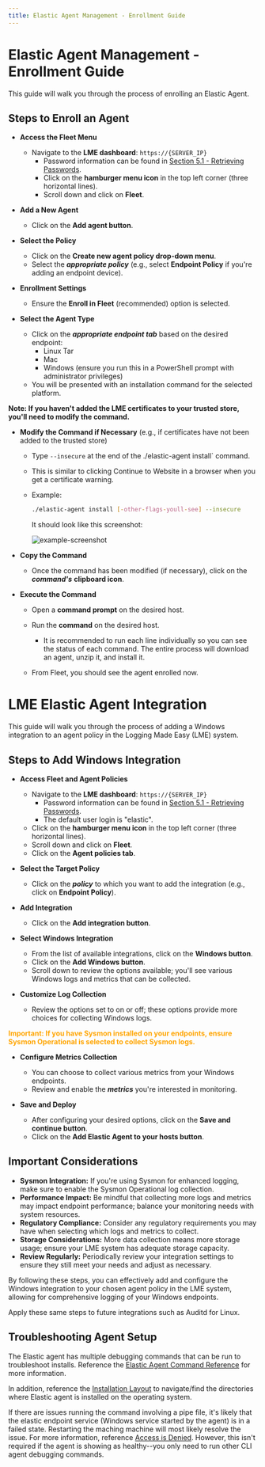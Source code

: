 ```yaml
---
title: Elastic Agent Management - Enrollment Guide
---
```

# Elastic Agent Management - Enrollment Guide

This guide will walk you through the process of enrolling an Elastic Agent.

## Steps to Enroll an Agent

- **Access the Fleet Menu**
  
   - Navigate to the **LME dashboard**: `https://{SERVER_IP}`
     - Password information can be found in [Section 5.1 - Retrieving Passwords](/README.md#retrieving-passwords).
     - Click on the **hamburger menu icon** in the top left corner (three horizontal lines).
     - Scroll down and click on **Fleet**.

- **Add a New Agent**
  
   - Click on the **Add agent button**.

- **Select the Policy**
  
   - Click on the **Create new agent policy drop-down menu**.
   - Select the  ***appropriate policy*** (e.g., select **Endpoint Policy** if you're adding an endpoint device).

- **Enrollment Settings**
  
   - Ensure the **Enroll in Fleet** (recommended) option is selected.

- **Select the Agent Type**
  
   - Click on the ***appropriate endpoint tab*** based on the desired endpoint:
     - Linux Tar
     - Mac
     - Windows (ensure you run this in a PowerShell prompt with administrator privileges)
   - You will be presented with an installation command for the selected platform.

**Note: If you haven't added the LME certificates to your trusted store, you'll need to modify the command.**

- **Modify the Command if Necessary** (e.g., if certificates have not been added to the trusted store)
  
   - Type `--insecure` at the end of the ./elastic-agent install` command.
   - This is similar to clicking Continue to Website in a browser when you get a certificate warning.
   - Example:
     
     ```bash
     ./elastic-agent install [-other-flags-youll-see] --insecure
     ```
     
     It should look like this screenshot:

     ![example-screenshot](/docs/imgs/insecure-powershell.png)

- **Copy the Command**
  
   - Once the command has been modified (if necessary), click on the ***command's*** **clipboard icon**.

- **Execute the Command**
  
   - Open a **command prompt** on the desired host.
   - Run the **command** on the desired host.
      - It is recommended to run each line individually so you can see the status of each command. The entire process will download an agent, unzip it, and install it.

   - From Fleet, you should see the agent enrolled now.

# LME Elastic Agent Integration

This guide will walk you through the process of adding a Windows integration to an agent policy in the Logging Made Easy (LME) system.

## Steps to Add Windows Integration

- **Access Fleet and Agent Policies**
  
   - Navigate to the **LME dashboard**: `https://{SERVER_IP}`
      - Password information can be found in [Section 5.1 - Retrieving Passwords](/README.md#retrieving-passwords).
      - The default user login is "elastic".
   - Click on the **hamburger menu icon** in the top left corner (three horizontal lines).
   - Scroll down and click on **Fleet**.
   - Click on the **Agent policies tab**.

- **Select the Target Policy**
  
   - Click on the ***policy*** to which you want to add the integration (e.g., click on **Endpoint Policy**).

- **Add Integration**
  
   - Click on the **Add integration button**.

- **Select Windows Integration**
  
   - From the list of available integrations, click on the **Windows button**.
   - Click on the **Add Windows button**.
   - Scroll down to review the options available; you'll see various Windows logs and metrics that can be collected.

- **Customize Log Collection**
  
   - Review the options set to on or off; these options provide more choices for collecting Windows logs.

<span style="color:orange">**Important: If you have Sysmon installed on your endpoints, ensure **Sysmon Operational** is selected to collect Sysmon logs.**</span>

- **Configure Metrics Collection**
  
   - You can choose to collect various metrics from your Windows endpoints.
   - Review and enable the ***metrics*** you're interested in monitoring.

- **Save and Deploy**
  
   - After configuring your desired options, click on the **Save and continue button**.
   - Click on the **Add Elastic Agent to your hosts button**.

## Important Considerations

- **Sysmon Integration:** If you're using Sysmon for enhanced logging, make sure to enable the Sysmon Operational log collection.
- **Performance Impact:** Be mindful that collecting more logs and metrics may impact endpoint performance; balance your monitoring needs with system resources.
- **Regulatory Compliance:** Consider any regulatory requirements you may have when selecting which logs and metrics to collect.
- **Storage Considerations:** More data collection means more storage usage; ensure your LME system has adequate storage capacity.
- **Review Regularly:** Periodically review your integration settings to ensure they still meet your needs and adjust as necessary.

By following these steps, you can effectively add and configure the Windows integration to your chosen agent policy in the LME system, allowing for comprehensive logging of your Windows endpoints.

Apply these same steps to future integrations such as Auditd for Linux.

## Troubleshooting Agent Setup
The Elastic agent has multiple debugging commands that can be run to troubleshoot installs. Reference the [Elastic Agent Command Reference](https://www.elastic.co/guide/en/fleet/current/elastic-agent-cmd-options.html) for more information. 

In addition, reference the [Installation Layout](https://www.elastic.co/guide/en/fleet/current/installation-layout.html) to navigate/find the directories where Elastic agent is installed on the operating system.

If there are issues running the command involving a pipe file, it's likely that the elastic endpoint service (Windows service started by the agent) is in a failed state. Restarting the maching machine will most likely resolve the issue. For more information, reference [Access is Denied](https://discuss.elastic.co/t/windows-pipe-elastic-agent-system-access-is-denied/316344). However, this isn't required if the agent is showing as healthy--you only need to run other CLI agent debugging commands.
